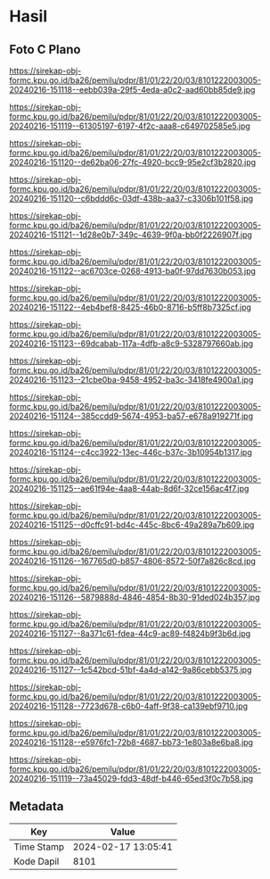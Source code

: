 # Hasil

## Foto C Plano

https://sirekap-obj-formc.kpu.go.id/ba26/pemilu/pdpr/81/01/22/20/03/8101222003005-20240216-151118--eebb039a-29f5-4eda-a0c2-aad60bb85de9.jpg

https://sirekap-obj-formc.kpu.go.id/ba26/pemilu/pdpr/81/01/22/20/03/8101222003005-20240216-151119--61305197-6197-4f2c-aaa8-c649702585e5.jpg

https://sirekap-obj-formc.kpu.go.id/ba26/pemilu/pdpr/81/01/22/20/03/8101222003005-20240216-151120--de62ba06-27fc-4920-bcc9-95e2cf3b2820.jpg

https://sirekap-obj-formc.kpu.go.id/ba26/pemilu/pdpr/81/01/22/20/03/8101222003005-20240216-151120--c6bddd6c-03df-438b-aa37-c3306b101f58.jpg

https://sirekap-obj-formc.kpu.go.id/ba26/pemilu/pdpr/81/01/22/20/03/8101222003005-20240216-151121--1d28e0b7-349c-4639-9f0a-bb0f2226907f.jpg

https://sirekap-obj-formc.kpu.go.id/ba26/pemilu/pdpr/81/01/22/20/03/8101222003005-20240216-151122--ac6703ce-0268-4913-ba0f-97dd7630b053.jpg

https://sirekap-obj-formc.kpu.go.id/ba26/pemilu/pdpr/81/01/22/20/03/8101222003005-20240216-151122--4eb4bef8-8425-46b0-8716-b5ff8b7325cf.jpg

https://sirekap-obj-formc.kpu.go.id/ba26/pemilu/pdpr/81/01/22/20/03/8101222003005-20240216-151123--69dcabab-117a-4dfb-a8c9-5328797660ab.jpg

https://sirekap-obj-formc.kpu.go.id/ba26/pemilu/pdpr/81/01/22/20/03/8101222003005-20240216-151123--21cbe0ba-9458-4952-ba3c-3418fe4900a1.jpg

https://sirekap-obj-formc.kpu.go.id/ba26/pemilu/pdpr/81/01/22/20/03/8101222003005-20240216-151124--385ccdd9-5674-4953-ba57-e678a919271f.jpg

https://sirekap-obj-formc.kpu.go.id/ba26/pemilu/pdpr/81/01/22/20/03/8101222003005-20240216-151124--c4cc3922-13ec-446c-b37c-3b10954b1317.jpg

https://sirekap-obj-formc.kpu.go.id/ba26/pemilu/pdpr/81/01/22/20/03/8101222003005-20240216-151125--ae61f94e-4aa8-44ab-8d6f-32ce156ac4f7.jpg

https://sirekap-obj-formc.kpu.go.id/ba26/pemilu/pdpr/81/01/22/20/03/8101222003005-20240216-151125--d0cffc91-bd4c-445c-8bc6-49a289a7b609.jpg

https://sirekap-obj-formc.kpu.go.id/ba26/pemilu/pdpr/81/01/22/20/03/8101222003005-20240216-151126--167765d0-b857-4806-8572-50f7a826c8cd.jpg

https://sirekap-obj-formc.kpu.go.id/ba26/pemilu/pdpr/81/01/22/20/03/8101222003005-20240216-151126--5879888d-4846-4854-8b30-91ded024b357.jpg

https://sirekap-obj-formc.kpu.go.id/ba26/pemilu/pdpr/81/01/22/20/03/8101222003005-20240216-151127--8a371c61-fdea-44c9-ac89-f4824b9f3b6d.jpg

https://sirekap-obj-formc.kpu.go.id/ba26/pemilu/pdpr/81/01/22/20/03/8101222003005-20240216-151127--1c542bcd-51bf-4a4d-a142-9a86cebb5375.jpg

https://sirekap-obj-formc.kpu.go.id/ba26/pemilu/pdpr/81/01/22/20/03/8101222003005-20240216-151128--7723d678-c6b0-4aff-9f38-ca139ebf9710.jpg

https://sirekap-obj-formc.kpu.go.id/ba26/pemilu/pdpr/81/01/22/20/03/8101222003005-20240216-151128--e5976fc1-72b8-4687-bb73-1e803a8e6ba8.jpg

https://sirekap-obj-formc.kpu.go.id/ba26/pemilu/pdpr/81/01/22/20/03/8101222003005-20240216-151119--73a45029-fdd3-48df-b446-65ed3f0c7b58.jpg


## Metadata

| Key        | Value               |
| ---------- | ------------------- |
| Time Stamp | 2024-02-17 13:05:41 |
| Kode Dapil | 8101                |



